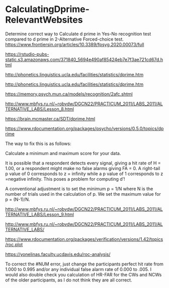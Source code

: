 # CalculatingDprime-RelevantWebsites

Determine correct way to Calculate d prime in Yes-No recognition test compared to d prime in 2-Alternative Forced-choice test.
https://www.frontiersin.org/articles/10.3389/fpsyg.2020.00073/full

https://rstudio-pubs-static.s3.amazonaws.com/371840_5694e490af85424eb7e7f3ae721cd67d.html

http://phonetics.linguistics.ucla.edu/facilities/statistics/dprime.htm

http://phonetics.linguistics.ucla.edu/facilities/statistics/dprime.htm

https://memory.psych.mun.ca/models/recognition/2afc.shtml

http://www.mbfys.ru.nl/~robvdw/DGCN22/PRACTICUM_2011/LABS_2011/ALTERNATIVE_LABS/Lesson_8.html

https://brain.mcmaster.ca/SDT/dprime.html

https://www.rdocumentation.org/packages/psycho/versions/0.5.0/topics/dprime

The way to fix this is as follows:

Calculate a minimum and maximum score for your data.

It is possible that a respondent detects every signal, giving a hit rate of H = 1.00, or a respondent might make no false alarms giving FA = 0. A right-tail p value of 0 corresponds to z = infinity while a p value of 1 corresponds to z =negative infinity. This poses a problem for computing d’!

A conventional adjustment is to set the minimum p = 1/N where N is the number of trials used in the calculation of p. We set the maximum value for p = (N-1)/N.

http://www.mbfys.ru.nl/~robvdw/DGCN22/PRACTICUM_2011/LABS_2011/ALTERNATIVE_LABS/Lesson_9.html

http://www.mbfys.ru.nl/~robvdw/DGCN22/PRACTICUM_2011/LABS_2011/ALTERNATIVE_LABS/

https://www.rdocumentation.org/packages/verification/versions/1.42/topics/roc.plot

https://yonelinas.faculty.ucdavis.edu/roc-analysis/

To correct the #NUM error, just change the participants perfect hit rate
from 1.000 to 0.995 and/or any individual false alarm rate of 0.000 to
.005. I would also double check you calculation of HR-FAR for the CWs
and NCWs of the older participants, as I do not think they are all
correct.
